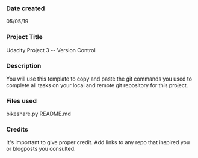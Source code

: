 ### Date created
05/05/19

### Project Title
Udacity Project 3 -- Version Control

### Description
You will use this template to copy and paste the git commands you used to complete all tasks on your local and remote git repository for this project.

### Files used
bikeshare.py
README.md

### Credits
It's important to give proper credit. Add links to any repo that inspired you or blogposts you consulted.

